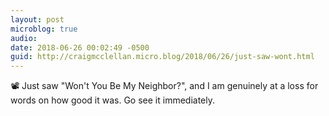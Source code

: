 ```yaml
---
layout: post
microblog: true
audio: 
date: 2018-06-26 00:02:49 -0500
guid: http://craigmcclellan.micro.blog/2018/06/26/just-saw-wont.html
---
```

📽 Just saw "Won't You Be My Neighbor?", and I am genuinely at a loss for words on how good it was. Go see it immediately.
